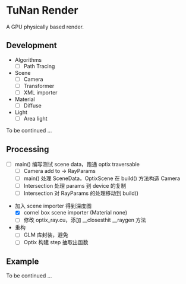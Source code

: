 # TuNan Render

A GPU physically based render.

## Development

- Algorithms
    - [ ] Path Tracing
    
- Scene
    - [ ] Camera
    - [ ] Transformer
    - [ ] XML importer
    
- Material
    - [ ] Diffuse
    
- Light
    - [ ] Area light

To be continued ...

## Processing

- [ ] main() 编写测试 scene data，跑通 optix traversable
    - [ ] Camera add to -> RayParams
    - [ ] main() 处理 SceneData，OptixScene 在 build() 方法构造 Camera
    - [ ] Intersection 处理 params 到 device 的复制
    - [ ] Intersection 对 RayParams 的处理移动到 build()
- 加入 scene importer 得到深度图
    - [x] cornel box scene importer (Material none)
    - [ ] 修改 optix_ray.cu，添加 __closesthit __raygen 方法
    
- 重构
    - [ ] GLM 库封装，避免
    - [ ] Optix 构建 step 抽取出函数

## Example
To be continued ...